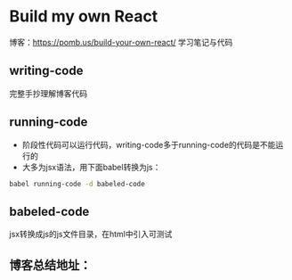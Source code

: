 # Build my own React
博客：https://pomb.us/build-your-own-react/
学习笔记与代码
## writing-code
完整手抄理解博客代码
## running-code
- 阶段性代码可以运行代码，writing-code多于running-code的代码是不能运行的
- 大多为jsx语法，用下面babel转换为js：
```bash
babel running-code -d babeled-code
```
## babeled-code
jsx转换成js的js文件目录，在html中引入可测试
## 博客总结地址：
